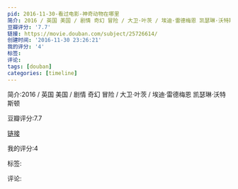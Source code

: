 ```yaml
---
pid: 2016-11-30-看过电影-神奇动物在哪里
简介: 2016 / 英国 美国 / 剧情 奇幻 冒险 / 大卫·叶茨 / 埃迪·雷德梅恩 凯瑟琳·沃特斯顿
豆瓣评分: '7.7'
链接: https://movie.douban.com/subject/25726614/
创建时间: '2016-11-30 23:26:21'
我的评分: '4'
标签:
评论:
tags: [douban]
categories: [timeline]
---
```

简介:2016 / 英国 美国 / 剧情 奇幻 冒险 / 大卫·叶茨 / 埃迪·雷德梅恩 凯瑟琳·沃特斯顿

豆瓣评分:7.7

[链接](https://movie.douban.com/subject/25726614/)

我的评分:4

标签:

评论:

